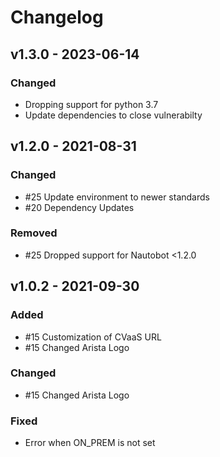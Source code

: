 # Changelog

## v1.3.0 - 2023-06-14

### Changed

- Dropping support for python 3.7
- Update dependencies to close vulnerabilty

## v1.2.0 - 2021-08-31

### Changed

- #25 Update environment to newer standards
- #20 Dependency Updates

### Removed

- #25 Dropped support for Nautobot <1.2.0

## v1.0.2 - 2021-09-30

### Added

- #15 Customization of CVaaS URL
- #15 Changed Arista Logo

### Changed

- #15 Changed Arista Logo

### Fixed

- Error when ON_PREM is not set
